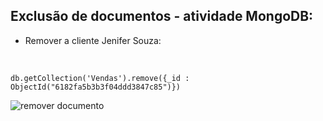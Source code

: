 ## Exclusão de documentos - atividade MongoDB:

* Remover a cliente  Jenifer Souza:

  ​

`db.getCollection('Vendas').remove({_id : ObjectId("6182fa5b3b3f04ddd3847c85")})`

![remover documento]()